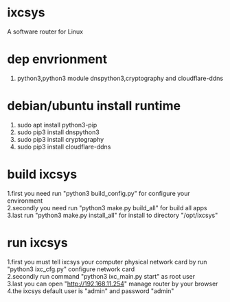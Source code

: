# ixcsys
A software router for Linux

# dep envrionment
1. python3,python3 module dnspython3,cryptography and cloudflare-ddns


# debian/ubuntu install runtime
1. sudo apt install python3-pip
2. sudo pip3 install dnspython3
3. sudo pip3 install cryptography
4. sudo pip3 install cloudflare-ddns

# build ixcsys
1.first you need run "python3 build_config.py" for configure your environment   
2.secondly you need run "python3 make.py build_all" for build all apps    
3.last run "python3 make.py install_all" for install to directory "/opt/ixcsys"    


# run ixcsys
1.first you must tell ixcsys your computer physical network card by run "python3 ixc_cfg.py" configure network card   
2.secondly run command "python3 ixc_main.py start" as root user   
3.last you can open "http://192.168.11.254" manage router by your browser  
4.the ixcsys default user is "admin" and password "admin"
